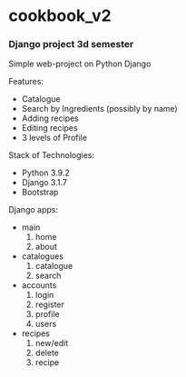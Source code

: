 # cookbook_v2
### Django project 3d semester

Simple web-project on Python Django

Features:
* Catalogue
* Search by Ingredients (possibly by name)
* Adding recipes
* Editing recipes
* 3 levels of Profile

Stack of Technologies:
* Python 3.9.2
* Django 3.1.7
* Bootstrap

Django apps:
* main
  1. home
  1. about
* catalogues
  1. catalogue
  1. search
* accounts
  1. login
  1. register
  1. profile
  1. users
* recipes
  1. new/edit
  1. delete
  1. recipe
